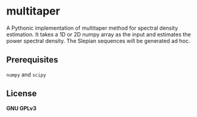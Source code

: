 # multitaper
A Pythonic implementation of multitaper method for spectral density estimation. It takes a 1D or 2D numpy array as the input and estimates the power spectral density. The Slepian sequences will be generated ad hoc.

## Prerequisites
`numpy` and `scipy`

## License
**GNU GPLv3**
